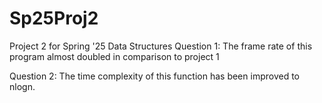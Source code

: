 # Sp25Proj2
Project 2 for Spring '25 Data Structures
Question 1: The frame rate of this program almost doubled in comparison to project 1

Question 2: The time complexity  of this function has been improved to nlogn.